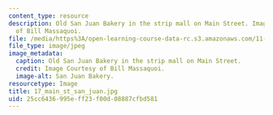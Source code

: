 ```yaml
---
content_type: resource
description: Old San Juan Bakery in the strip mall on Main Street. Image Courtesy
  of Bill Massaquoi.
file: /media/https%3A/open-learning-course-data-rc.s3.amazonaws.com/11-945-springfield-studio-fall-2005/25cc6436995eff23f00d08887cfbd581_17_main_st_san_juan.jpg
file_type: image/jpeg
image_metadata:
  caption: Old San Juan Bakery in the strip mall on Main Street.
  credit: Image Courtesy of Bill Massaquoi.
  image-alt: San Juan Bakery.
resourcetype: Image
title: 17_main_st_san_juan.jpg
uid: 25cc6436-995e-ff23-f00d-08887cfbd581
---
```

